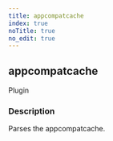 ```yaml
---
title: appcompatcache
index: true
noTitle: true
no_edit: true
---
```




<div class="vql_item"></div>


## appcompatcache
<span class='vql_type pull-right page-header'>Plugin</span>


### Description

Parses the appcompatcache.

